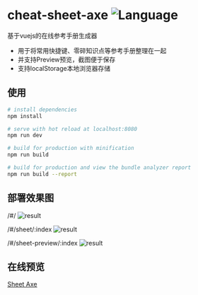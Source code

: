 # cheat-sheet-axe ![Language](https://img.shields.io/badge/language-vuejs-blue.svg?style=flat-square)
基于vuejs的在线参考手册生成器

* 用于将常用快捷键、零碎知识点等参考手册整理在一起
* 并支持Preview预览，截图便于保存
* 支持localStorage本地浏览器存储

## 使用

``` bash
# install dependencies
npm install

# serve with hot reload at localhost:8080
npm run dev

# build for production with minification
npm run build

# build for production and view the bundle analyzer report
npm run build --report
```

## 部署效果图

/#/
![result](https://raw.githubusercontent.com/v4if/cheat-sheet-axe/master/2017-03-03-160556.png)

/#/sheet/:index
![result](https://raw.githubusercontent.com/v4if/cheat-sheet-axe/master/2017-03-03-160556.png)

/#/sheet-preview/:index
![result](https://raw.githubusercontent.com/v4if/cheat-sheet-axe/master/2017-03-03-160556.png)

## 在线预览

[Sheet Axe](https://v4if.github.io/sheet-axe)
